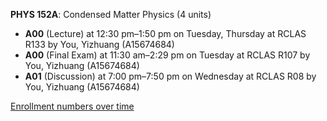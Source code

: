 **PHYS 152A**: Condensed Matter Physics (4 units)

- **A00** (Lecture) at 12:30 pm–1:50 pm on Tuesday, Thursday at RCLAS R133 by You, Yizhuang (A15674684)
- **A00** (Final Exam) at 11:30 am–2:29 pm on Tuesday at RCLAS R107 by You, Yizhuang (A15674684)
- **A01** (Discussion) at 7:00 pm–7:50 pm on Wednesday at RCLAS R08 by You, Yizhuang (A15674684)

[Enrollment numbers over time](./PHYS152A.tsv)
